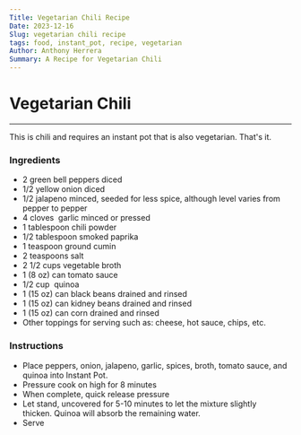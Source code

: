 ```yaml
---
Title: Vegetarian Chili Recipe
Date: 2023-12-16
Slug: vegetarian chili recipe
tags: food, instant_pot, recipe, vegetarian
Author: Anthony Herrera
Summary: A Recipe for Vegetarian Chili
---
```


# Vegetarian Chili
****
This is chili and requires an instant pot that is also vegetarian.  That's it. 

### Ingredients

- 2 green bell peppers diced
- 1/2 yellow onion diced
- 1/2 jalapeno minced, seeded for less spice, although level varies from pepper to pepper
- 4 cloves  garlic minced or pressed
- 1 tablespoon chili powder
- 1/2 tablespoon smoked paprika
- 1 teaspoon ground cumin
- 2 teaspoons salt
- 2 1/2 cups vegetable broth
- 1 (8 oz) can tomato sauce
- 1/2 cup  quinoa
- 1 (15 oz) can black beans drained and rinsed
- 1 (15 oz) can kidney beans drained and rinsed
- 1 (15 oz) can corn drained and rinsed
- Other toppings for serving such as: cheese, hot sauce, chips, etc.


### Instructions

- Place peppers, onion, jalapeno, garlic, spices, broth, tomato sauce, and quinoa into Instant Pot. 
- Pressure cook on high for 8 minutes
- When complete, quick release pressure
- Let stand, uncovered for 5-10 minutes to let the mixture slightly thicken. Quinoa will absorb the remaining water.
- Serve
